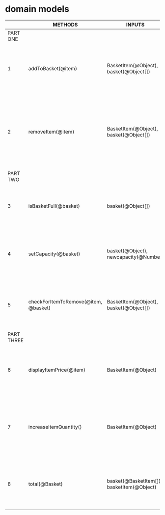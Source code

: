 # domain models

|        | METHODS | INPUTS | DATA | SITUATION | OUTPUTS |
|--------|-|-|-|-|-|
|PART ONE|
|  1 | addToBasket(@item)| BasketItem(@Object), basket(@Object[])|properties: sku(@String), price(@String), name(@String), variant(@String), quantity(@Number)| If item is not already in basket...  If item is not already in basket...| ...show the message 'already in the basket' ...add it, and show a list of all the items in the basket. |
| 2 |removeItem(@item)|BasketItem(@Object), basket(@Object[])|properties: sku(@String), price(@String), name(@String), variant(@String), quantity(@Number)|If the item is found in the basket... If the basket is empty...|...show a list of all the items in the basket, but without the one which was deleted. ...show 'the basket is empty nothing to remove!'|
|PART TWO|
| 3| isBasketFull(@basket)|basket(@Object[]) | BasketItem(@Object): properties: sku(@String), price(@String), name(@String), variant(@String), quantity(@Number)| If basket is full ... If basket is not full...| ...show 'your basket is full!' ...show 'capacity remaining: (@Number) slots'|
| 4| setCapacity(@basket) | basket(@Object), newcapacity(@Number)|properties: capacity(@Number)| If the new capacity is a valid number...  If the new capacity is not a valid number...| ...set the capacity property to the new number ...show 'invalid number'|
| 5 |checkForItemToRemove(@item, @basket)|BasketItem(@Object), basket(@Object[])|item: properties: sku(@String), price(@String), name(@String), variant(@String), quantity(@Number), basket: properties: capacity(@Number)|If the item is not found in the basket... If the item is found in the basket| ...show 'item not found!' ...show 'item found' and call removeItem()
|PART THREE|
| 6| displayItemPrice(@item)| BasketItem(@Object) | properties: sku(@String), price(@String), name(@String), variant(@String), quantity(@Number)| If item has a price property... If the item does not have a price property...|...show the price ...show 'price unknown - message the seller'|
| 7| increaseItemQuantity()|BasketItem(@Object)|properties: sku(@String), price(@String), name(@String), variant(@String), quantity(@Number)|If the item is already in the basket... if the item is not already in the basket...|...increase its quantity by one ... show 'this item was not found in your basket, would you like to add it?'|
| 8| total(@Basket)|basket(@BasketItem[]), basketItem(@Object)|properties: sku(@String), price(@String), name(@String), variant(@String), quantity(@Number)|If the basket is empty... If the basket is not empty| ...show 'your basket is empty!' ...show the total price of all the items found in the basket|